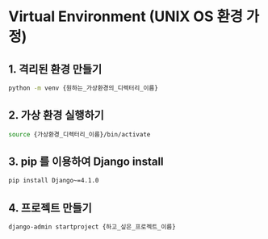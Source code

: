 # Virtual Environment (UNIX OS 환경 가정)

## 1. 격리된 환경 만들기
```bash
python -m venv {원하는_가상환경의_디렉터리_이름}
```

## 2. 가상 환경 실행하기
```bash
source {가상환경_디렉터리_이름}/bin/activate
```

## 3. pip 를 이용하여 Django install
```bash
pip install Django~=4.1.0
```

## 4. 프로젝트 만들기
```bash
django-admin startproject {하고_싶은_프로젝트_이름}
```